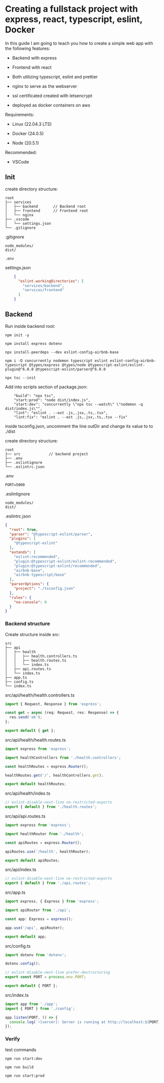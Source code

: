# Creating a fullstack project with express, react, typescript, eslint, Docker

In this guide I am going to teach you how to create a simple web app with the following features:

- Backend with express

- Frontend with react

- Both utilizing typescript, eslint and prettier

- nginx to serve as the webserver

- ssl certificated created with letsencrypt

- deployed as docker containers on aws

Requirements:

- Linux (22.04.3 LTS)

- Docker (24.0.5)

- Node (20.5.1)

Recommended:

- VSCode

## Init

create directory structure:

    root
    ├── services
    │   ├── backend       // Backend root
    │   ├── frontend      // Frontend root
    │   └── nginx
    ├── .vscode
    │   └── settings.json
    └── .gitignore

.gitignore

```
node_modules/
dist/

.env
```

settings.json

```json
    {
      "eslint.workingDirectories": [
        "services/backend",
        "services/frontend"
      ]
    }
```

## Backend

Run inside backend root:

```
npm init -y

npm install express dotenv

npx install-peerdeps --dev eslint-config-airbnb-base

npm i -D concurrently nodemon typescript eslint eslint-config-airbnb-typescript @types/express @types/node @typescript-eslint/eslint-plugin@^6.0.0 @typescript-eslint/parser@^6.0.0

npx tsc --init
```

Add into scripts section of package.json:

```
    "build": "npx tsc",
    "start:prod": "node dist/index.js",
    "start:dev": "concurrently \"npx tsc --watch\" \"nodemon -q dist/index.js\"",
    "lint": "eslint . --ext .js,.jsx,.ts,.tsx",
    "lint:fix": "eslint . --ext .js,.jsx,.ts,.tsx --fix"
```

inside tsconfig.json, uncomment the line outDir and change its value to to ./dist

create directory structure:

```
root
├── src             // backend project
├── .env
├── .eslintignore
└── .eslintrc.json
```

.env

```
PORT=5000
```

.eslintignore

```
node_modules/
dist/
```

.eslintrc.json

```json
{
  "root": true,
  "parser": "@typescript-eslint/parser",
  "plugins": [
    "@typescript-eslint"
  ],
  "extends": [
    "eslint:recommended",
    "plugin:@typescript-eslint/eslint-recommended",
    "plugin:@typescript-eslint/recommended",
    "airbnb-base",
    "airbnb-typescript/base"
  ],
  "parserOptions": {
    "project": "./tsconfig.json"
  },
  "rules": {
    "no-console": 0
  }
}
```

### Backend structure

Create structure inside src:

    src
    ├── api
    │   ├── health
    │   │   ├── health.controllers.ts
    │   │   ├── health.routes.ts
    │   │   └── index.ts
    │   ├── api.routes.ts
    │   └── index.ts
    ├── app.ts
    ├── config.ts
    └── index.ts

src/api/health/health.controllers.ts

```typescript
import { Request, Response } from 'express';

const get = async (req: Request, res: Response) => {
  res.send('ok');
};

export default { get };
```

src/api/health/health.routes.ts

```typescript
import express from 'express';

import healthControllers from './health.controllers';

const healthRoutes = express.Router();

healthRoutes.get('/', healthControllers.get);

export default healthRoutes;
```

src/api/health/index.ts

```typescript
// eslint-disable-next-line no-restricted-exports
export { default } from './health.routes';
```

src/api/api.routes.ts

```typescript
import express from 'express';

import healthRouter from './health';

const apiRoutes = express.Router();

apiRoutes.use('/health', healthRouter);

export default apiRoutes;
```

src/api/index.ts

```typescript
// eslint-disable-next-line no-restricted-exports
export { default } from './api.routes';
```

src/app.ts

```typescript
import express, { Express } from 'express';

import apiRouter from './api';

const app: Express = express();

app.use('/api', apiRouter);

export default app;
```

src/config.ts

```typescript
import dotenv from 'dotenv';

dotenv.config();

// eslint-disable-next-line prefer-destructuring
export const PORT = process.env.PORT;

export default { PORT };
```

src/index.ts

```typescript
import app from './app';
import { PORT } from './config';

app.listen(PORT, () => {
  console.log(`⚡️[server]: Server is running at http://localhost:${PORT}`);
});
```

### Verify

test commands

    npm run start:dev

    npm run build

    npm run start:prod
